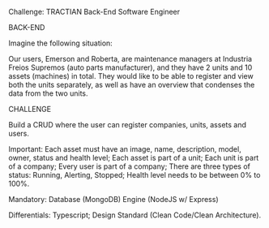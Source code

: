Challenge: TRACTIAN Back-End Software Engineer 

BACK-END

Imagine the following situation:

Our users, Emerson and Roberta, are maintenance managers at Industria Freios Supremos (auto parts manufacturer), and they have 2 units and 10 assets (machines) in total. They would like to be able to register and view both the units separately, as well as have an overview that condenses the data from the two units.

CHALLENGE

Build a CRUD where the user can register companies, units, assets and users.

Important:
Each asset must have an image, name, description, model, owner, status and health level;
Each asset is part of a unit;
Each unit is part of a company;
Every user is part of a company;
There are three types of status: Running, Alerting, Stopped;
Health level needs to be between 0% to 100%.

Mandatory:
Database (MongoDB)
Engine (NodeJS w/ Express)

Differentials:
Typescript;
Design Standard (Clean Code/Clean Architecture).
